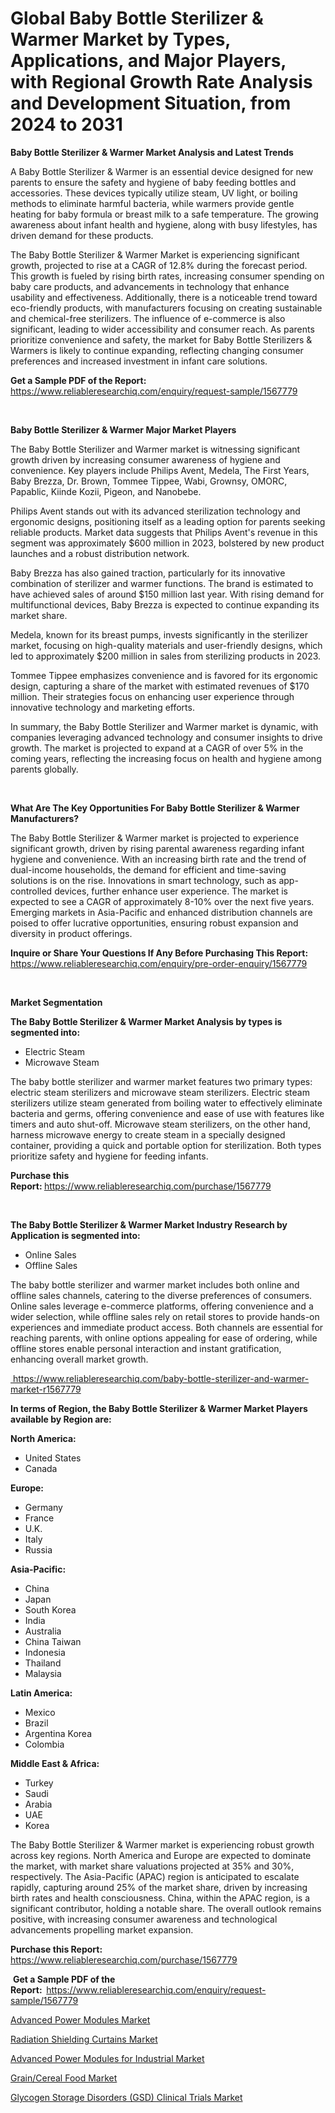 <p><h1>Global Baby Bottle Sterilizer & Warmer Market by Types, Applications, and Major Players, with Regional Growth Rate Analysis and Development Situation, from 2024 to 2031</h1></p><p><strong>Baby Bottle Sterilizer & Warmer Market Analysis and Latest Trends</strong></p>
<p><p>A Baby Bottle Sterilizer & Warmer is an essential device designed for new parents to ensure the safety and hygiene of baby feeding bottles and accessories. These devices typically utilize steam, UV light, or boiling methods to eliminate harmful bacteria, while warmers provide gentle heating for baby formula or breast milk to a safe temperature. The growing awareness about infant health and hygiene, along with busy lifestyles, has driven demand for these products.</p><p>The Baby Bottle Sterilizer & Warmer Market is experiencing significant growth, projected to rise at a CAGR of 12.8% during the forecast period. This growth is fueled by rising birth rates, increasing consumer spending on baby care products, and advancements in technology that enhance usability and effectiveness. Additionally, there is a noticeable trend toward eco-friendly products, with manufacturers focusing on creating sustainable and chemical-free sterilizers. The influence of e-commerce is also significant, leading to wider accessibility and consumer reach. As parents prioritize convenience and safety, the market for Baby Bottle Sterilizers & Warmers is likely to continue expanding, reflecting changing consumer preferences and increased investment in infant care solutions.</p></p>
<p><strong>Get a Sample PDF of the Report:&nbsp;</strong> <a href="https://www.reliableresearchiq.com/enquiry/request-sample/1567779">https://www.reliableresearchiq.com/enquiry/request-sample/1567779</a></p>
<p>&nbsp;</p>
<p><strong>Baby Bottle Sterilizer & Warmer Major Market Players</strong></p>
<p><p>The Baby Bottle Sterilizer and Warmer market is witnessing significant growth driven by increasing consumer awareness of hygiene and convenience. Key players include Philips Avent, Medela, The First Years, Baby Brezza, Dr. Brown, Tommee Tippee, Wabi, Grownsy, OMORC, Papablic, Kiinde Kozii, Pigeon, and Nanobebe.</p><p>Philips Avent stands out with its advanced sterilization technology and ergonomic designs, positioning itself as a leading option for parents seeking reliable products. Market data suggests that Philips Avent's revenue in this segment was approximately $600 million in 2023, bolstered by new product launches and a robust distribution network.</p><p>Baby Brezza has also gained traction, particularly for its innovative combination of sterilizer and warmer functions. The brand is estimated to have achieved sales of around $150 million last year. With rising demand for multifunctional devices, Baby Brezza is expected to continue expanding its market share.</p><p>Medela, known for its breast pumps, invests significantly in the sterilizer market, focusing on high-quality materials and user-friendly designs, which led to approximately $200 million in sales from sterilizing products in 2023. </p><p>Tommee Tippee emphasizes convenience and is favored for its ergonomic design, capturing a share of the market with estimated revenues of $170 million. Their strategies focus on enhancing user experience through innovative technology and marketing efforts.</p><p>In summary, the Baby Bottle Sterilizer and Warmer market is dynamic, with companies leveraging advanced technology and consumer insights to drive growth. The market is projected to expand at a CAGR of over 5% in the coming years, reflecting the increasing focus on health and hygiene among parents globally.</p></p>
<p>&nbsp;</p>
<p><strong>What Are The Key Opportunities For Baby Bottle Sterilizer & Warmer Manufacturers?</strong></p>
<p><p>The Baby Bottle Sterilizer & Warmer market is projected to experience significant growth, driven by rising parental awareness regarding infant hygiene and convenience. With an increasing birth rate and the trend of dual-income households, the demand for efficient and time-saving solutions is on the rise. Innovations in smart technology, such as app-controlled devices, further enhance user experience. The market is expected to see a CAGR of approximately 8-10% over the next five years. Emerging markets in Asia-Pacific and enhanced distribution channels are poised to offer lucrative opportunities, ensuring robust expansion and diversity in product offerings.</p></p>
<p><strong>Inquire or Share Your Questions If Any Before Purchasing This Report:</strong> <a href="https://www.reliableresearchiq.com/enquiry/pre-order-enquiry/1567779">https://www.reliableresearchiq.com/enquiry/pre-order-enquiry/1567779</a></p>
<p>&nbsp;</p>
<p><strong>Market Segmentation</strong></p>
<p><strong>The Baby Bottle Sterilizer & Warmer Market Analysis by types is segmented into:</strong></p>
<p><ul><li>Electric Steam</li><li>Microwave Steam</li></ul></p>
<p><p>The baby bottle sterilizer and warmer market features two primary types: electric steam sterilizers and microwave steam sterilizers. Electric steam sterilizers utilize steam generated from boiling water to effectively eliminate bacteria and germs, offering convenience and ease of use with features like timers and auto shut-off. Microwave steam sterilizers, on the other hand, harness microwave energy to create steam in a specially designed container, providing a quick and portable option for sterilization. Both types prioritize safety and hygiene for feeding infants.</p></p>
<p><strong>Purchase this Report:&nbsp;</strong><a href="https://www.reliableresearchiq.com/purchase/1567779">https://www.reliableresearchiq.com/purchase/1567779</a></p>
<p>&nbsp;</p>
<p><strong>The Baby Bottle Sterilizer & Warmer Market Industry Research by Application is segmented into:</strong></p>
<p><ul><li>Online Sales</li><li>Offline Sales</li></ul></p>
<p><p>The baby bottle sterilizer and warmer market includes both online and offline sales channels, catering to the diverse preferences of consumers. Online sales leverage e-commerce platforms, offering convenience and a wider selection, while offline sales rely on retail stores to provide hands-on experiences and immediate product access. Both channels are essential for reaching parents, with online options appealing for ease of ordering, while offline stores enable personal interaction and instant gratification, enhancing overall market growth.</p></p>
<p><a href="https://www.reliableresearchiq.com/baby-bottle-sterilizer-and-warmer-market-r1567779">&nbsp;https://www.reliableresearchiq.com/baby-bottle-sterilizer-and-warmer-market-r1567779</a></p>
<p><strong>In terms of Region, the Baby Bottle Sterilizer & Warmer Market Players available by Region are:</strong></p>
<p>
    <p> <strong> North America: </strong>
        <ul>
            <li>United States</li>
            <li>Canada</li>
        </ul>
        </p> 
    <p> <strong> Europe: </strong>
        <ul>
            <li>Germany</li>
            <li>France</li>
            <li>U.K.</li>
            <li>Italy</li>
            <li>Russia</li>
        </ul>
        </p> 
    <p> <strong> Asia-Pacific: </strong>
        <ul>
            <li>China</li>
            <li>Japan</li>
            <li>South Korea</li>
            <li>India</li>
            <li>Australia</li>
            <li>China Taiwan</li>
            <li>Indonesia</li>
            <li>Thailand</li>
            <li>Malaysia</li>
        </ul>
        </p> 
    <p> <strong> Latin America: </strong>
        <ul>
            <li>Mexico</li>
            <li>Brazil</li>
            <li>Argentina Korea</li>
            <li>Colombia</li>
        </ul>
        </p> 
    <p> <strong> Middle East & Africa: </strong>
        <ul>
            <li>Turkey</li>
            <li>Saudi</li>
            <li>Arabia</li>
            <li>UAE</li>
            <li>Korea</li>
        </ul>
    </p>
    </p>
<p><p>The Baby Bottle Sterilizer & Warmer market is experiencing robust growth across key regions. North America and Europe are expected to dominate the market, with market share valuations projected at 35% and 30%, respectively. The Asia-Pacific (APAC) region is anticipated to escalate rapidly, capturing around 25% of the market share, driven by increasing birth rates and health consciousness. China, within the APAC region, is a significant contributor, holding a notable share. The overall outlook remains positive, with increasing consumer awareness and technological advancements propelling market expansion.</p></p>
<p><strong>Purchase this Report: </strong><a href="https://www.reliableresearchiq.com/purchase/1567779">https://www.reliableresearchiq.com/purchase/1567779</a></p>
<p>&nbsp;<strong>Get a Sample PDF of the Report:&nbsp;&nbsp;</strong><a href="https://www.reliableresearchiq.com/enquiry/request-sample/1567779">https://www.reliableresearchiq.com/enquiry/request-sample/1567779</a></p>
<p><strong></strong></p>
<p><p><a href="https://medium.com/@claudekluttzyvh/global-perspectives-on-advanced-power-modules-market-trends-and-forecast-2024-2031-b2c61bdc46ed?postPublishedType=repub">Advanced Power Modules Market</a></p><p><a href="https://www.linkedin.com/pulse/global-radiation-shielding-curtains-market-analysis-key-lumze?trackingId=t4lcehCCSkCzvt68PlorCg%3D%3D">Radiation Shielding Curtains Market</a></p><p><a href="https://medium.com/@marcus7cekruer/an-in-depth-analysis-of-the-global-advanced-power-modules-for-industrial-market-scope-and-its-rapid-937c545c5758">Advanced Power Modules for Industrial Market</a></p><p><a href="https://github.com/RogerBennett414/Market-Research-Report-List-1/blob/main/graincereal-food-market.md">Grain/Cereal Food Market</a></p><p><a href="https://issuu.com/reportprime-2/docs/glycogen-storage-disorders-gsd-clin_635655e60ff7a0">Glycogen Storage Disorders (GSD) Clinical Trials Market</a></p></p>